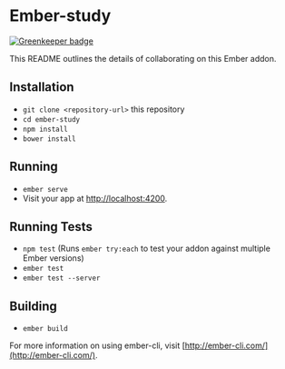# Ember-study

[![Greenkeeper badge](https://badges.greenkeeper.io/dollarshaveclub/ember-study.svg)](https://greenkeeper.io/)

This README outlines the details of collaborating on this Ember addon.

## Installation

* `git clone <repository-url>` this repository
* `cd ember-study`
* `npm install`
* `bower install`

## Running

* `ember serve`
* Visit your app at [http://localhost:4200](http://localhost:4200).

## Running Tests

* `npm test` (Runs `ember try:each` to test your addon against multiple Ember versions)
* `ember test`
* `ember test --server`

## Building

* `ember build`

For more information on using ember-cli, visit [http://ember-cli.com/](http://ember-cli.com/).
